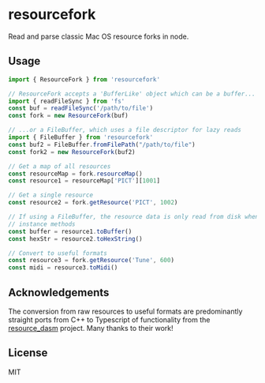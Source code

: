 # resourcefork

Read and parse classic Mac OS resource forks in node.

## Usage
```javascript
import { ResourceFork } from 'resourcefork'

// ResourceFork accepts a 'BufferLike' object which can be a buffer...
import { readFileSync } from 'fs' 
const buf = readFileSync('/path/to/file')
const fork = new ResourceFork(buf)

// ...or a FileBuffer, which uses a file descriptor for lazy reads
import { FileBuffer } from 'resourcefork'
const buf2 = FileBuffer.fromFilePath("/path/to/file")
const fork2 = new ResourceFork(buf2)

// Get a map of all resources
const resourceMap = fork.resourceMap()
const resource1 = resourceMap['PICT'][1001]

// Get a single resource
const resource2 = fork.getResource('PICT', 1002)

// If using a FileBuffer, the resource data is only read from disk when calling 
// instance methods
const buffer = resource1.toBuffer()
const hexStr = resource2.toHexString()

// Convert to useful formats
const resource3 = fork.getResource('Tune', 600)
const midi = resource3.toMidi()
```

## Acknowledgements
The conversion from raw resources to useful formats are predominantly straight ports from C++ to Typescript of functionality from the   [resource_dasm](https://github.com/fuzziqersoftware/resource_dasm) project. Many thanks to their work!

## License
MIT
